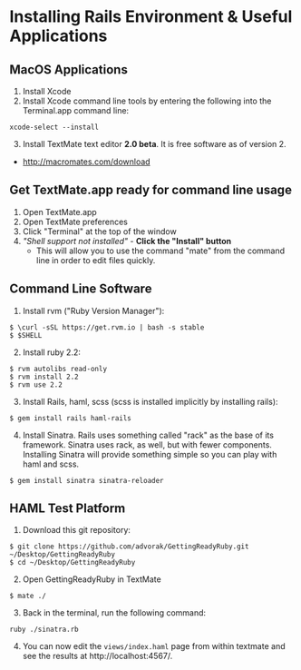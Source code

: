Installing Rails Environment & Useful Applications
===================

## MacOS Applications ##

1. Install Xcode
2. Install Xcode command line tools by entering the following into the Terminal.app command line:
```
xcode-select --install
```

3. Install TextMate text editor **2.0 beta**.  It is free software as of version 2.
- http://macromates.com/download

## Get TextMate.app ready for command line usage ##
1. Open TextMate.app
2. Open TextMate preferences
3. Click "Terminal" at the top of the window
4. *"Shell support not installed"* - **Click the "Install" button**
	* This will allow you to use the command "mate" from the command line in order to edit files quickly.

## Command Line Software ##
1. Install rvm ("Ruby Version Manager"):
```
$ \curl -sSL https://get.rvm.io | bash -s stable
$ $SHELL
```
2. Install ruby 2.2:
```
$ rvm autolibs read-only
$ rvm install 2.2
$ rvm use 2.2
```
3. Install Rails, haml, scss (scss is installed implicitly by installing rails):
```
$ gem install rails haml-rails
```
4. Install Sinatra.  Rails uses something called "rack" as the base of its framework.  Sinatra uses rack, as well, but with fewer components.  Installing Sinatra will provide something simple so you can play with haml and scss.
```
$ gem install sinatra sinatra-reloader
```

## HAML Test Platform ##
1. Download this git repository:
```
$ git clone https://github.com/advorak/GettingReadyRuby.git ~/Desktop/GettingReadyRuby
$ cd ~/Desktop/GettingReadyRuby
```
2. Open GettingReadyRuby in TextMate
```
$ mate ./
```
3. Back in the terminal, run the following command:
```
ruby ./sinatra.rb
```
4. You can now edit the `views/index.haml` page from within textmate and see the results at http://localhost:4567/.
